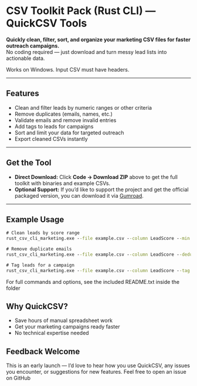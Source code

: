 # CSV Toolkit Pack (Rust CLI) — QuickCSV Tools

**Quickly clean, filter, sort, and organize your marketing CSV files for faster outreach campaigns.**  
No coding required — just download and turn messy lead lists into actionable data.

Works on Windows. Input CSV must have headers.

---

## Features

- Clean and filter leads by numeric ranges or other criteria
- Remove duplicates (emails, names, etc.)
- Validate emails and remove invalid entries
- Add tags to leads for campaigns
- Sort and limit your data for targeted outreach
- Export cleaned CSVs instantly

---

## Get the Tool

- **Direct Download:** Click **Code → Download ZIP** above to get the full toolkit with binaries and example CSVs.
- **Optional Support:** If you’d like to support the project and get the official packaged version, you can download it via [Gumroad](https://rusticmind.gumroad.com/l/quickcsv).

---

## Example Usage

```cmd
# Clean leads by score range
rust_csv_cli_marketing.exe --file example.csv --column LeadScore --min 10 --max 100 --output cleaned.csv

# Remove duplicate emails
rust_csv_cli_marketing.exe --file example.csv --column LeadScore --dedupe Email

# Tag leads for a campaign
rust_csv_cli_marketing.exe --file example.csv --column LeadScore --tag Source=ad_campaign
```
For full commands and options, see the included README.txt inside the folder


 ## Why QuickCSV?
- Save hours of manual spreadsheet work
- Get your marketing campaigns ready faster
- No technical expertise needed 

## Feedback Welcome
This is an early launch — I’d love to hear how you use QuickCSV, any issues you encounter, or suggestions for new features. Feel free to open an issue on GitHub
